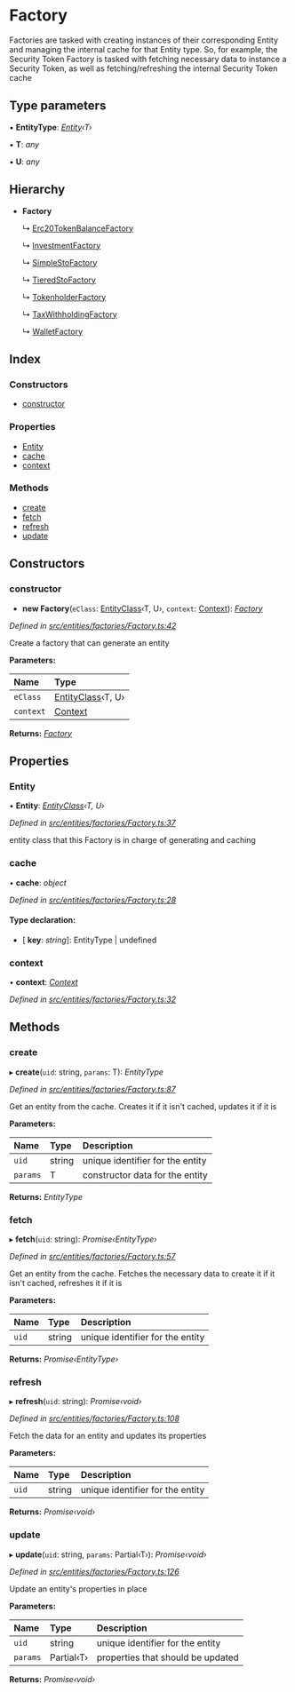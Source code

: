 # Factory

Factories are tasked with creating instances of their corresponding Entity and managing the internal cache for that Entity type. So, for example, the Security Token Factory is tasked with fetching necessary data to instance a Security Token, as well as fetching/refreshing the internal Security Token cache

## Type parameters

▪ **EntityType**: [_Entity_](_entities_entity_.entity.md)_‹T›_

▪ **T**: _any_

▪ **U**: _any_

## Hierarchy

* **Factory**

  ↳ [Erc20TokenBalanceFactory](_entities_factories_erc20tokenbalancefactory_.erc20tokenbalancefactory.md)

  ↳ [InvestmentFactory](_entities_factories_investmentfactory_.investmentfactory.md)

  ↳ [SimpleStoFactory](_entities_factories_simplestofactory_.simplestofactory.md)

  ↳ [TieredStoFactory](_entities_factories_tieredstofactory_.tieredstofactory.md)

  ↳ [TokenholderFactory](_entities_factories_tokenholderfactory_.tokenholderfactory.md)

  ↳ [TaxWithholdingFactory](_entities_factories_taxwithholdingfactory_.taxwithholdingfactory.md)

  ↳ [WalletFactory](_entities_factories_walletfactory_.walletfactory.md)

## Index

### Constructors

* [constructor](_entities_factories_factory_.factory.md#constructor)

### Properties

* [Entity](_entities_factories_factory_.factory.md#entity)
* [cache](_entities_factories_factory_.factory.md#cache)
* [context](_entities_factories_factory_.factory.md#context)

### Methods

* [create](_entities_factories_factory_.factory.md#create)
* [fetch](_entities_factories_factory_.factory.md#fetch)
* [refresh](_entities_factories_factory_.factory.md#refresh)
* [update](_entities_factories_factory_.factory.md#update)

## Constructors

### constructor

+ **new Factory**\(`eClass`: [EntityClass](../interfaces/_entities_factories_factory_.entityclass.md)‹T, U›, `context`: [Context](_context_.context.md)\): [_Factory_](_entities_factories_factory_.factory.md)

_Defined in_ [_src/entities/factories/Factory.ts:42_](https://github.com/PolymathNetwork/polymath-sdk/blob/550676f/src/entities/factories/Factory.ts#L42)

Create a factory that can generate an entity

**Parameters:**

| Name | Type |
| :--- | :--- |
| `eClass` | [EntityClass](../interfaces/_entities_factories_factory_.entityclass.md)‹T, U› |
| `context` | [Context](_context_.context.md) |

**Returns:** [_Factory_](_entities_factories_factory_.factory.md)

## Properties

### Entity

• **Entity**: [_EntityClass_](../interfaces/_entities_factories_factory_.entityclass.md)_‹T, U›_

_Defined in_ [_src/entities/factories/Factory.ts:37_](https://github.com/PolymathNetwork/polymath-sdk/blob/550676f/src/entities/factories/Factory.ts#L37)

entity class that this Factory is in charge of generating and caching

### cache

• **cache**: _object_

_Defined in_ [_src/entities/factories/Factory.ts:28_](https://github.com/PolymathNetwork/polymath-sdk/blob/550676f/src/entities/factories/Factory.ts#L28)

#### Type declaration:

* \[ **key**: _string_\]: EntityType \| undefined

### context

• **context**: [_Context_](_context_.context.md)

_Defined in_ [_src/entities/factories/Factory.ts:32_](https://github.com/PolymathNetwork/polymath-sdk/blob/550676f/src/entities/factories/Factory.ts#L32)

## Methods

### create

▸ **create**\(`uid`: string, `params`: T\): _EntityType_

_Defined in_ [_src/entities/factories/Factory.ts:87_](https://github.com/PolymathNetwork/polymath-sdk/blob/550676f/src/entities/factories/Factory.ts#L87)

Get an entity from the cache. Creates it if it isn't cached, updates it if it is

**Parameters:**

| Name | Type | Description |
| :--- | :--- | :--- |
| `uid` | string | unique identifier for the entity |
| `params` | T | constructor data for the entity |

**Returns:** _EntityType_

### fetch

▸ **fetch**\(`uid`: string\): _Promise‹EntityType›_

_Defined in_ [_src/entities/factories/Factory.ts:57_](https://github.com/PolymathNetwork/polymath-sdk/blob/550676f/src/entities/factories/Factory.ts#L57)

Get an entity from the cache. Fetches the necessary data to create it if it isn't cached, refreshes it if it is

**Parameters:**

| Name | Type | Description |
| :--- | :--- | :--- |
| `uid` | string | unique identifier for the entity |

**Returns:** _Promise‹EntityType›_

### refresh

▸ **refresh**\(`uid`: string\): _Promise‹void›_

_Defined in_ [_src/entities/factories/Factory.ts:108_](https://github.com/PolymathNetwork/polymath-sdk/blob/550676f/src/entities/factories/Factory.ts#L108)

Fetch the data for an entity and updates its properties

**Parameters:**

| Name | Type | Description |
| :--- | :--- | :--- |
| `uid` | string | unique identifier for the entity |

**Returns:** _Promise‹void›_

### update

▸ **update**\(`uid`: string, `params`: Partial‹T›\): _Promise‹void›_

_Defined in_ [_src/entities/factories/Factory.ts:126_](https://github.com/PolymathNetwork/polymath-sdk/blob/550676f/src/entities/factories/Factory.ts#L126)

Update an entity's properties in place

**Parameters:**

| Name | Type | Description |
| :--- | :--- | :--- |
| `uid` | string | unique identifier for the entity |
| `params` | Partial‹T› | properties that should be updated |

**Returns:** _Promise‹void›_

